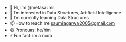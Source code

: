 - 👋 Hi, I’m @metasaumil
- 👀 I’m interested in Data Structures, Artificial Intelligence  
- 🌱 I’m currently learning Data Structures
- 📫 How to reach me saumilagarwal2005@gmail.com
- 😄 Pronouns: he/him
- ⚡ Fun fact: im a noob

<!---
metasaumil/metasaumil is a ✨ special ✨ repository because its `README.md` (this file) appears on your GitHub profile.
You can click the Preview link to take a look at your changes.
--->
